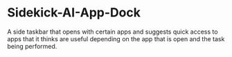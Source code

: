 # Sidekick-AI-App-Dock
A side taskbar that opens with certain apps and suggests quick access to apps that it thinks are useful depending on the app that is open and the task being performed.
